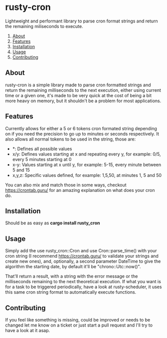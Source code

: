 # rusty-cron
Lightweight and performant library to parse cron format strings and return the remaining miliseconds to execute.

1. [About](#about)
2. [Features](#features)
3. [Installation](#installation)
4. [Usage](#usage)
5. [Contributing](#contributing)

## About
rusty-cron is a simple library made to parse cron formatted strings and return the remaining milliseconds to the next execution, either using current time or a given one,
it's made to be very quick at the cost of being a bit more heavy on memory, but it shouldn't be a problem for most applications.

## Features
Currently allows for either a 5 or 6 tokens cron formated string depending on if you need the precision to go up to minutes or seconds respectively.
It also allows all normal tokens to be used in the string, those are:

- *: Defines all possible values
- x/y: Defines values starting at x and repeating every y, for example: 0/5, every 5 minutes starting at 0
- x-y: Values starting at x until y, for example: 5-15, every minute between 5 and 15
- x,y,z: Specific values defined, for example: 1,5,50, at minutes 1, 5 and 50

You can also mix and match those in some ways, checkout https://crontab.guru/ for an amazing explanation on what does your cron do.

## Installation
Should be as easy as **cargo install rusty_cron**

## Usage
Simply add the use rusty_cron::Cron and use Cron::parse_time() with your cron string (I recommend https://crontab.guru/ to validate your strings and create new ones),
and, optionally, a second parameter DateTime<Utc> to give the algorithm the starting date, by default it'll be "chrono::Utc::now()".

That'll return a result, with a string with the error message or the milliseconds remaining to the next theoretical execution.
If what you want is for a task to be triggered periodically, have a look at rusty-scheduler, it uses this same cron string format to automatically execute functions.

## Contributing
If you feel like something is missing, could be improved or needs to be changed let me know on a ticket or just start a pull request and I'll try to have a look at it asap.